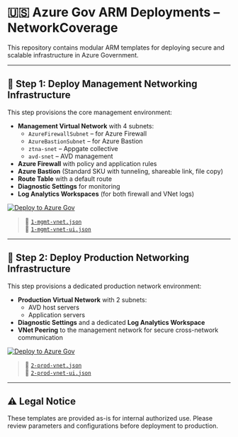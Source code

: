 
# 🇺🇸 Azure Gov ARM Deployments – NetworkCoverage

This repository contains modular ARM templates for deploying secure and scalable infrastructure in Azure Government.

---

## 📡 Step 1: Deploy Management Networking Infrastructure

This step provisions the core management environment:

- **Management Virtual Network** with 4 subnets:
  - `AzureFirewallSubnet` – for Azure Firewall
  - `AzureBastionSubnet` – for Azure Bastion
  - `ztna-snet` – Appgate collective
  - `avd-snet` – AVD management
- **Azure Firewall** with policy and application rules
- **Azure Bastion** (Standard SKU with tunneling, shareable link, file copy)
- **Route Table** with a default route
- **Diagnostic Settings** for monitoring
- **Log Analytics Workspaces** (for both firewall and VNet logs)

[![Deploy to Azure Gov](https://aka.ms/deploytoazuregovbutton)](https://portal.azure.us/#create/Microsoft.Template/uri/https%3A%2F%2Fraw.githubusercontent.com%2FNetworkCoverage%2Fazure-resource-manager%2Fmain%2Fcmmc-avd-deployment%2Fvirtual-network%2F1-mgmt-vnet.json)

> 📁 [`1-mgmt-vnet.json`](https://github.com/NetworkCoverage/azure-resource-manager/blob/main/cmmc-avd-deployment/cmmc-avd-deployment/virtual-network/1-mgmt-vnet.json)  
> 📄 [`1-mgmt-vnet-ui.json`](https://github.com/NetworkCoverage/azure-resource-manager/blob/main/cmmc-avd-deployment/virtual-network/1-mgmt-vnet-ui.json)

---

## 🧱 Step 2: Deploy Production Networking Infrastructure

This step provisions a dedicated production network environment:

- **Production Virtual Network** with 2 subnets:
  - AVD host servers
  - Application servers
- **Diagnostic Settings** and a dedicated **Log Analytics Workspace**
- **VNet Peering** to the management network for secure cross-network communication

[![Deploy to Azure Gov](https://aka.ms/deploytoazuregovbutton)](https://portal.azure.us/#create/Microsoft.Template/uri/https%3A%2F%2Fraw.githubusercontent.com%2FNetworkCoverage%2Fazure-resource-manager%2Fmain%2Fcmmc-avd-deployment%2Fvirtual-network%2F2-prod-vnet.json)

> 📁 [`2-prod-vnet.json`](https://github.com/NetworkCoverage/azure-resource-manager/blob/main/cmmc-avd-deployment/virtual-network/2-prod-vnet.json)  
> 📄 [`2-prod-vnet-ui.json`](https://github.com/NetworkCoverage/azure-resource-manager/blob/main/cmmc-avd-deployment/virtual-network/2-prod-vnet-ui.json)

---

## ⚠️ Legal Notice

These templates are provided as-is for internal authorized use. Please review parameters and configurations before deployment to production.
